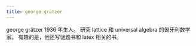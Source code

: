 ```yaml
---
title: george grätzer
---
```


george grätzer 1936 年生人。
研究 lattice 和 universal algebra 的匈牙利数学家。
有趣的是，他还写谜题书和 latex 相关的书。
